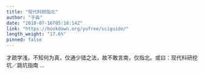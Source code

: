 ```yaml
---
title: "现代科研指北"
author: "于淼"
date: "2018-07-16T05:18:14Z"
link: "https://bookdown.org/yufree/sciguide/"
length_weight: "17.6%"
pinned: false
---
```


才疏学浅，不知何为真，仅通少错之法，故不敢言南，仅指北。或曰：现代科研挖坑／跳坑指南 ...
